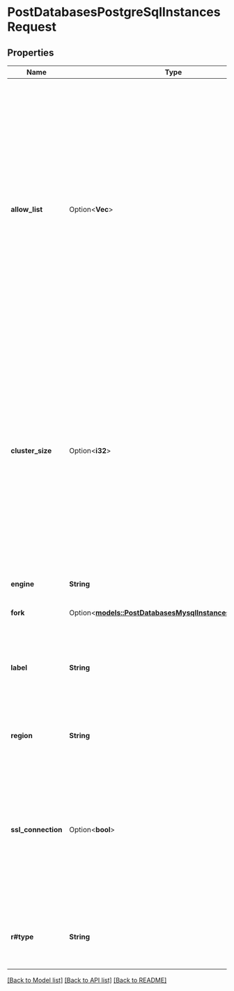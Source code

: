 # PostDatabasesPostgreSqlInstancesRequest

## Properties

Name | Type | Description | Notes
------------ | ------------- | ------------- | -------------
**allow_list** | Option<**Vec<String>**> | Controls access to the Managed Database.  - Individually included IP addresses or CIDR ranges can access the Managed Database while all other sources are blocked.  - A standalone value of `0.0.0.0/0` allows all IP addresses access to the Managed Database.  - An empty array (`[]`) blocks all public and private connections to the Managed Database. | [optional]
**cluster_size** | Option<**i32**> | The number of Linode instance nodes deployed to the Managed Database.   - Choose `3` nodes to create a high availability cluster that consists of one primary node and two replica nodes.  - A `2` node cluster is only available with a dedicated plan. It consists of one primary node and one replica node. | [optional][default to Variant1]
**engine** | **String** | The Managed Database engine in engine/version format. | 
**fork** | Option<[**models::PostDatabasesMysqlInstancesRequestFork**](post_databases_mysql_instances_request_fork.md)> |  | [optional]
**label** | **String** | __Filterable__ A unique, user-defined string referring to the Managed Database. This string needs to be unique per Managed Database engine type. | 
**region** | **String** | __Filterable__ The [Region](https://techdocs.akamai.com/linode-api/reference/get-regions) ID for the Managed Database. | 
**ssl_connection** | Option<**bool**> | Currently required to be `true`. Whether to require SSL credentials to establish a connection to the Managed Database.  Run the [Get managed PostgreSQL database credentials](https://techdocs.akamai.com/linode-api/reference/get-databases-postgre-sql-instance-credentials) operation for access information. | [optional][default to true]
**r#type** | **String** | __Filterable__ The Linode Instance type used by the Managed Database for its nodes. | 

[[Back to Model list]](../README.md#documentation-for-models) [[Back to API list]](../README.md#documentation-for-api-endpoints) [[Back to README]](../README.md)


